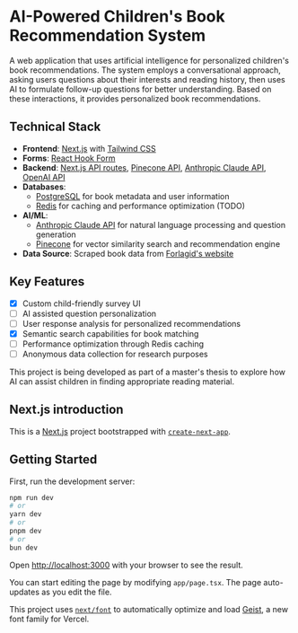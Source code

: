 # AI-Powered Children's Book Recommendation System

A web application that uses artificial intelligence for personalized children's book recommendations. The system employs a conversational approach, asking users questions about their interests and reading history, then uses AI to formulate follow-up questions for better understanding. Based on these interactions, it provides personalized book recommendations.

## Technical Stack

- **Frontend**: [Next.js](https://nextjs.org) with [Tailwind CSS](https://tailwindcss.com)
- **Forms**: [React Hook Form](https://react-hook-form.com)
- **Backend**: [Next.js API routes](https://nextjs.org/docs/api-routes/introduction), [Pinecone API](https://www.pinecone.io), [Anthropic Claude API](https://www.anthropic.com), [OpenAI API](https://openai.com/api)
- **Databases**: 
  - [PostgreSQL](https://www.postgresql.org) for book metadata and user information
  - [Redis](https://redis.io) for caching and performance optimization (TODO)
- **AI/ML**:
  - [Anthropic Claude API](https://www.anthropic.com) for natural language processing and question generation
  - [Pinecone](https://www.pinecone.io) for vector similarity search and recommendation engine
- **Data Source**: Scraped book data from [Forlagid's website](https://www.forlagid.is)

## Key Features

- [x] Custom child-friendly survey UI
- [ ] AI assisted question personalization
- [ ] User response analysis for personalized recommendations
- [x] Semantic search capabilities for book matching
- [ ] Performance optimization through Redis caching
- [ ] Anonymous data collection for research purposes

This project is being developed as part of a master's thesis to explore how AI can assist children in finding appropriate reading material.


## Next.js introduction

This is a [Next.js](https://nextjs.org) project bootstrapped with [`create-next-app`](https://nextjs.org/docs/app/api-reference/cli/create-next-app).

## Getting Started

First, run the development server:

```bash
npm run dev
# or
yarn dev
# or
pnpm dev
# or
bun dev
```

Open [http://localhost:3000](http://localhost:3000) with your browser to see the result.

You can start editing the page by modifying `app/page.tsx`. The page auto-updates as you edit the file.

This project uses [`next/font`](https://nextjs.org/docs/app/building-your-application/optimizing/fonts) to automatically optimize and load [Geist](https://vercel.com/font), a new font family for Vercel.
